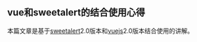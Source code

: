 ## vue和sweetalert的结合使用心得

本篇文章是基于[sweetalert](https://sweetalert.js.org/)2.0版本和[vuejs](https://cn.vuejs.org/)2.0版本结合使用的讲解。

